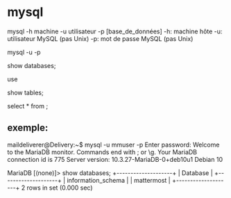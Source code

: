# mysql
mysql -h machine -u utilisateur -p [base_de_données]
-h: machine hôte
-u: utilisateur MySQL (pas Unix)
-p: mot de passe MySQL (pas Unix)


mysql -u <user> -p 
<passwd>

show databases;

use <db>

show tables;

select * from <table>;



## exemple:


maildeliverer@Delivery:~$ mysql -u mmuser -p 
Enter password: 
Welcome to the MariaDB monitor.  Commands end with ; or \g.
Your MariaDB connection id is 775
Server version: 10.3.27-MariaDB-0+deb10u1 Debian 10

MariaDB [(none)]> show databases;
+--------------------+
| Database           |
+--------------------+
| information_schema |
| mattermost         |
+--------------------+
2 rows in set (0.000 sec)


